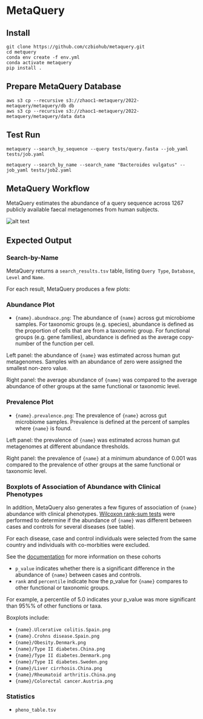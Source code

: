 # MetaQuery

## Install

```
git clone https://github.com/czbiohub/metaquery.git
cd metquery
conda env create -f env.yml
conda activate metaquery
pip install .
```

## Prepare MetaQuery Database

```
aws s3 cp --recursive s3://zhaoc1-metaquery/2022-metaquery/metaquery/db db
aws s3 cp --recursive s3://zhaoc1-metaquery/2022-metaquery/metaquery/data data
```

## Test Run

```
metaquery --search_by_sequence --query tests/query.fasta --job_yaml tests/job.yaml

metaquery --search_by_name --search_name "Bacteroides vulgatus" --job_yaml tests/job2.yaml
```

## MetaQuery Workflow

MetaQuery estimates the abundance of a query sequence across 1267 publicly available faecal metagenomes from human subjects.

![alt text](https://github.com/[username]/[reponame]/blob/[branch]/image.jpg?raw=true)


## Expected Output



### Search-by-Name

MetaQuery returns a `search_results.tsv` table, listing `Query Type`, `Database`,
`Level` and `Name`.


For each result, MetaQuery produces a few plots:

### Abundance Plot

- `{name}.abundnace.png`: The abundance of `{name}` across gut microbiome samples.
For taxonomic groups (e.g. species), abundance is defined as the proportion of cells that are from a taxonomic group.
For functional groups (e.g. gene families), abundance is defined as the average copy-number of the function per cell.

Left panel: the abundance of `{name}` was estimated across human gut metagenomes. Samples with an abundance of zero were assigned the smallest non-zero value.

Right panel: the average abundance of `{name}` was compared to the average abundance of other groups at the same functional or taxonomic level.


### Prevalence Plot

- `{name}.prevalence.png`: The prevalence of `{name}` across gut microbiome samples. Prevalence is defined at the percent of samples where `{name}` is found.

Left panel: the prevalence of `{name}` was estimated across human gut metagenomes at different abundance thresholds.

Right panel: the prevalence of `{name}` at a minimum abundance of 0.001 was compared to the prevalence of other groups at the same functional or taxonomic level.


### Boxplots of Association of Abundance with Clinical Phenotypes

In addition, MetaQuery also generates a few figures of association of `{name}` abundance with clinical phenotypes.
[Wilcoxon rank-sum tests](https://en.wikipedia.org/wiki/Mann-Whitney_U_test) were performed to determine if the abundance of `{name}` was different between cases and controls for several diseases (see table).

For each disease, case and control individuals were selected from the same country and individuals with co-morbities were excluded.

See the <a href='./about.py#metagenomes'>documentation</a> for more information on these cohorts

- `p_value` indicates whether there is a significant difference in the abundance of `{name}` between cases and controls.
- `rank` and `percentile` indicate how the p_value for `{name}` compares to other functional or taxonomic groups.

For example, a percentile of 5.0 indicates your p_value was more significant than 95%% of other functions or taxa.

Boxplots include:
- `{name}.Ulcerative colitis.Spain.png`
- `{name}.Crohns disease.Spain.png`
- `{name}/Obesity.Denmark.png`
- `{name}/Type II diabetes.China.png`
- `{name}/Type II diabetes.Denmark.png`
- `{name}/Type II diabetes.Sweden.png`
- `{name}/Liver cirrhosis.China.png`
- `{name}/Rheumatoid arthritis.China.png`
- `{name}/Colorectal cancer.Austria.png`


### Statistics

- `pheno_table.tsv`
